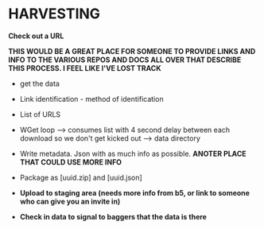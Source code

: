 # HARVESTING 

**Check out a URL**

**THIS WOULD BE A GREAT PLACE FOR SOMEONE TO PROVIDE LINKS AND INFO TO THE VARIOUS REPOS AND DOCS ALL OVER THAT DESCRIBE THIS PROCESS. I FEEL LIKE I'VE LOST TRACK**

* get the data
 * Link identification - method of identification 
 * List of URLS 
 * WGet loop —> consumes list with 4 second delay between each download so we don't get kicked out  —> data directory 

* Write metadata. Json with as much info as possible. **ANOTER PLACE THAT COULD USE MORE INFO**

* Package as [uuid.zip] and [uuid.json] 

* **Upload to staging area (needs more info from b5, or link to someone who can give you an invite in)**
* **Check in data to signal to baggers that the data is there**


